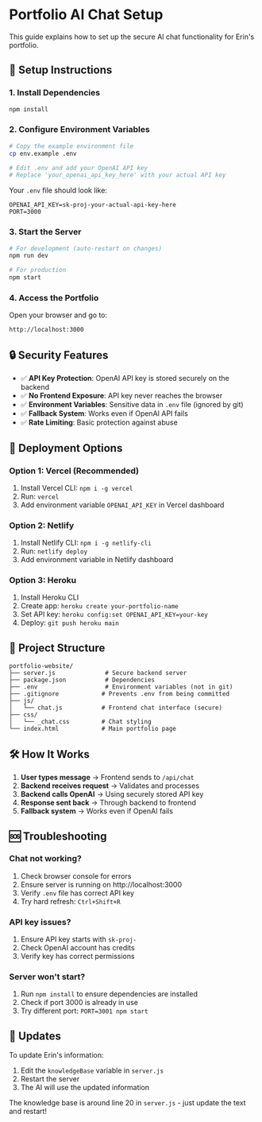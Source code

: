 # Portfolio AI Chat Setup

This guide explains how to set up the secure AI chat functionality for Erin's portfolio.

## 🔧 Setup Instructions

### 1. Install Dependencies
```bash
npm install
```

### 2. Configure Environment Variables
```bash
# Copy the example environment file
cp env.example .env

# Edit .env and add your OpenAI API key
# Replace 'your_openai_api_key_here' with your actual API key
```

Your `.env` file should look like:
```
OPENAI_API_KEY=sk-proj-your-actual-api-key-here
PORT=3000
```

### 3. Start the Server
```bash
# For development (auto-restart on changes)
npm run dev

# For production
npm start
```

### 4. Access the Portfolio
Open your browser and go to:
```
http://localhost:3000
```

## 🔒 Security Features

- ✅ **API Key Protection**: OpenAI API key is stored securely on the backend
- ✅ **No Frontend Exposure**: API key never reaches the browser
- ✅ **Environment Variables**: Sensitive data in `.env` file (ignored by git)
- ✅ **Fallback System**: Works even if OpenAI API fails
- ✅ **Rate Limiting**: Basic protection against abuse

## 🚀 Deployment Options

### Option 1: Vercel (Recommended)
1. Install Vercel CLI: `npm i -g vercel`
2. Run: `vercel`
3. Add environment variable `OPENAI_API_KEY` in Vercel dashboard

### Option 2: Netlify
1. Install Netlify CLI: `npm i -g netlify-cli`
2. Run: `netlify deploy`
3. Add environment variable in Netlify dashboard

### Option 3: Heroku
1. Install Heroku CLI
2. Create app: `heroku create your-portfolio-name`
3. Set API key: `heroku config:set OPENAI_API_KEY=your-key`
4. Deploy: `git push heroku main`

## 📁 Project Structure

```
portfolio-website/
├── server.js              # Secure backend server
├── package.json           # Dependencies
├── .env                   # Environment variables (not in git)
├── .gitignore            # Prevents .env from being committed
├── js/
│   └── chat.js           # Frontend chat interface (secure)
├── css/
│   └── _chat.css         # Chat styling
└── index.html            # Main portfolio page
```

## 🛠 How It Works

1. **User types message** → Frontend sends to `/api/chat`
2. **Backend receives request** → Validates and processes
3. **Backend calls OpenAI** → Using securely stored API key
4. **Response sent back** → Through backend to frontend
5. **Fallback system** → Works even if OpenAI fails

## 🆘 Troubleshooting

### Chat not working?
1. Check browser console for errors
2. Ensure server is running on http://localhost:3000
3. Verify `.env` file has correct API key
4. Try hard refresh: `Ctrl+Shift+R`

### API key issues?
1. Ensure API key starts with `sk-proj-`
2. Check OpenAI account has credits
3. Verify key has correct permissions

### Server won't start?
1. Run `npm install` to ensure dependencies are installed
2. Check if port 3000 is already in use
3. Try different port: `PORT=3001 npm start`

## 📝 Updates

To update Erin's information:
1. Edit the `knowledgeBase` variable in `server.js`
2. Restart the server
3. The AI will use the updated information

The knowledge base is around line 20 in `server.js` - just update the text and restart!
